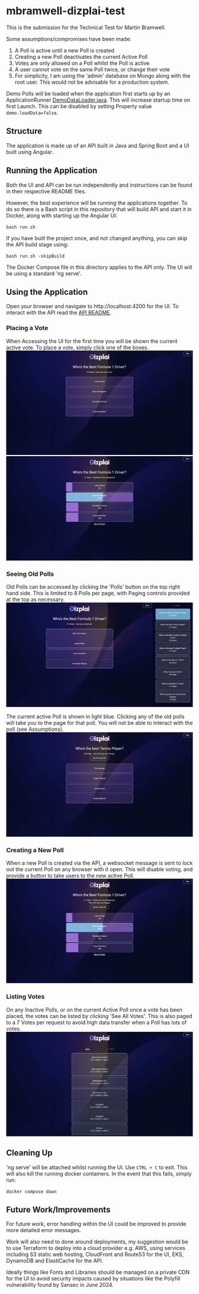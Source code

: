# mbramwell-dizplai-test

This is the submission for the Technical Test for Martin Bramwell.

Some assumptions/compromises have been made:
1. A Poll is active until a new Poll is created
2. Creating a new Poll deactivates the current Active Poll
3. Votes are only allowed on a Poll whilst the Poll is active
4. A user cannot vote on the same Poll twice, or change their vote
5. For simplicity, I am using the 'admin' database on Mongo along with the root user. This would not be advisable for a production system.

Demo Polls will be loaded when the application first starts up by an ApplicationRunner
[DemoDataLoader.java](polling-api/src/main/java/uk/co/mgbramwell/polling/demoutils/DemoDataLoader.java). This will increase startup time on first Launch. This can be disabled by setting Property
value `demo.loadData=false`.

## Structure
The application is made up of an API built in Java and Spring Boot and a UI built using Angular.

## Running the Application
Both the UI and API can be run independently and instructions can be found in their respective README files.

However, the best experience will be running the applications together. To do so there is a Bash script in this repository
that will build API and start it in Docker, along with starting up the Angular UI:

```shell script
bash run.sh
```

If you have built the project once, and not changed anything, you can skip the API build stage using:
```shell script
bash run.sh -skipBuild
```

The Docker Compose file in this directory applies to the API only. The UI will be using a standard 'ng serve'.

## Using the Application
Open your browser and navigate to http://localhost:4200 for the UI.
To interact with the API read the [API README](polling-api/README.md).

### Placing a Vote
When Accessing the UI for the first time you will be shown the current active vote.
To place a vote, simply click one of the boxes.
![screenshot](screenshots/vote-not-placed.png)
![screenshot](screenshots/vote-placed.png)

### Seeing Old Polls
Old Polls can be accessed by clicking the 'Polls' button on the top right hand side.
This is limited to 8 Polls per page, with Paging controls provided at the top as necessary.
![screenshot](screenshots/list-polls.png)

The current active Poll is shown in light blue. Clicking any of the old polls will take you to
the page for that poll. You will not be able to interact with the poll (see Assumptions).
![screenshot](screenshots/view-old-poll.png)

### Creating a New Poll
When a new Poll is created via the API, a websocket message is sent to lock out the current Poll
on any browser with it open. This will disable voting, and provide a button to take users to the new 
active Poll.
![screenshot](screenshots/new-poll-created.png)

### Listing Votes
On any Inactive Polls, or on the current Active Poll once a vote has been placed, the votes can be listed
by clicking 'See All Votes'. This is also paged to a 7 Votes per request to avoid high data transfer when a Poll
has lots of votes.
![screenshot](screenshots/votes-for-poll.png)

## Cleaning Up
'ng serve' will be attached whilst running the UI. Use `CTRL + C` to exit. This will also kill the running docker containers.
In the event that this fails, simply run:
```shell script
docker compose down
```

## Future Work/Improvements
For future work, error handling within the UI could be improved to provide more
detailed error messages.

Work will also need to done around deployments, my suggestion would be to use Terraform
to deploy into a cloud provider e.g. AWS, using services including S3 static web hosting, CloudFront and Route53 for the UI, EKS, DynamoDB and ElastiCache for the API.

Ideally things like Fonts and Libraries should be managed on a private CDN for the UI to avoid security impacts caused by
situations like the Polyfill vulnerability found by Sansec in June 2024.